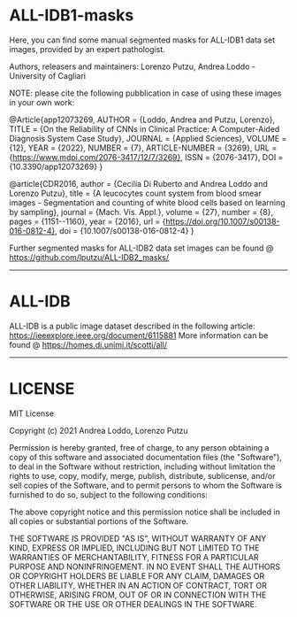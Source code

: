 # ALL-IDB1-masks
Here, you can find some manual segmented masks for ALL-IDB1 data set images, provided by an expert pathologist.

Authors, releasers and maintainers: Lorenzo Putzu, Andrea Loddo - University of Cagliari

NOTE: please cite the following pubblication in case of using these images in your own work:


@Article{app12073269,
AUTHOR = {Loddo, Andrea and Putzu, Lorenzo},
TITLE = {On the Reliability of CNNs in Clinical Practice: A Computer-Aided Diagnosis System Case Study},
JOURNAL = {Applied Sciences},
VOLUME = {12},
YEAR = {2022},
NUMBER = {7},
ARTICLE-NUMBER = {3269},
URL = {https://www.mdpi.com/2076-3417/12/7/3269},
ISSN = {2076-3417},
DOI = {10.3390/app12073269}
}


@article{CDR2016,
  author    = {Cecilia Di Ruberto and
               Andrea Loddo and
               Lorenzo Putzu},
  title     = {A leucocytes count system from blood smear images - Segmentation and
               counting of white blood cells based on learning by sampling},
  journal   = {Mach. Vis. Appl.},
  volume    = {27},
  number    = {8},
  pages     = {1151--1160},
  year      = {2016},
  url       = {https://doi.org/10.1007/s00138-016-0812-4},
  doi       = {10.1007/s00138-016-0812-4}
}

Further segmented masks for ALL-IDB2 data set images can be found @ https://github.com/lputzu/ALL-IDB2_masks/

---------------------------------------------------------------------------------
# ALL-IDB
ALL-IDB is a public image dataset described in the following article: https://ieeexplore.ieee.org/document/6115881
More information can be found @ https://homes.di.unimi.it/scotti/all/

--------------------------------------------------------------------------------
# LICENSE
MIT License

Copyright (c) 2021 Andrea Loddo, Lorenzo Putzu

Permission is hereby granted, free of charge, to any person obtaining a copy
of this software and associated documentation files (the "Software"), to deal
in the Software without restriction, including without limitation the rights
to use, copy, modify, merge, publish, distribute, sublicense, and/or sell
copies of the Software, and to permit persons to whom the Software is
furnished to do so, subject to the following conditions:

The above copyright notice and this permission notice shall be included in all
copies or substantial portions of the Software.

THE SOFTWARE IS PROVIDED "AS IS", WITHOUT WARRANTY OF ANY KIND, EXPRESS OR
IMPLIED, INCLUDING BUT NOT LIMITED TO THE WARRANTIES OF MERCHANTABILITY,
FITNESS FOR A PARTICULAR PURPOSE AND NONINFRINGEMENT. IN NO EVENT SHALL THE
AUTHORS OR COPYRIGHT HOLDERS BE LIABLE FOR ANY CLAIM, DAMAGES OR OTHER
LIABILITY, WHETHER IN AN ACTION OF CONTRACT, TORT OR OTHERWISE, ARISING FROM,
OUT OF OR IN CONNECTION WITH THE SOFTWARE OR THE USE OR OTHER DEALINGS IN THE
SOFTWARE.

